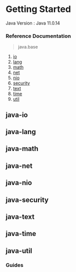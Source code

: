 # Getting Started


Java Version : Java 11.0.14

### Reference Documentation


> java.base

1.  [io](#java-io) 
2.  [lang](#java-lang) 
3. 	[math](#java-math) 
4. 	[net](#java-net) 
5.	[nio](#java-nio) 
6.	[security](#java-security) 
7.  [text](#java-text) 
8.  [time](#java-time) 
9.  [util](#java-util) 



## java-io

## java-lang

## java-math

## java-net

## java-nio

## java-security

## java-text

## java-time

## java-util




### Guides


